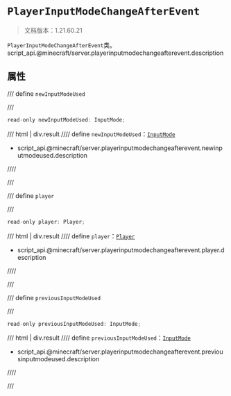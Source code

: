 # `PlayerInputModeChangeAfterEvent`

> 文档版本：1.21.60.21

`PlayerInputModeChangeAfterEvent`类。script_api.@minecraft/server.playerinputmodechangeafterevent.description

## 属性

/// define
`newInputModeUsed`


///

```js
read-only newInputModeUsed: InputMode;
```

/// html | div.result
//// define
`newInputModeUsed`：[`InputMode`](./inputmode.md)

- script_api.@minecraft/server.playerinputmodechangeafterevent.newinputmodeused.description


////

///


/// define
`player`


///

```js
read-only player: Player;
```

/// html | div.result
//// define
`player`：[`Player`](./player.md)

- script_api.@minecraft/server.playerinputmodechangeafterevent.player.description


////

///


/// define
`previousInputModeUsed`


///

```js
read-only previousInputModeUsed: InputMode;
```

/// html | div.result
//// define
`previousInputModeUsed`：[`InputMode`](./inputmode.md)

- script_api.@minecraft/server.playerinputmodechangeafterevent.previousinputmodeused.description


////

///

